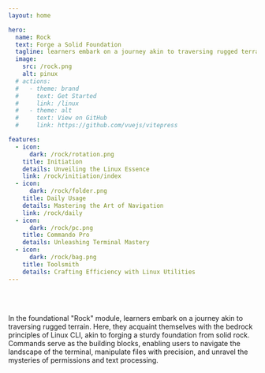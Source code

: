 ```yaml
---
layout: home

hero:
  name: Rock
  text: Forge a Solid Foundation
  tagline: learners embark on a journey akin to traversing rugged terrain.
  image:
    src: /rock.png
    alt: pinux
  # actions:
  #   - theme: brand
  #     text: Get Started
  #     link: /linux
  #   - theme: alt
  #     text: View on GitHub
  #     link: https://github.com/vuejs/vitepress

features:
  - icon:
      dark: /rock/rotation.png
    title: Initiation
    details: Unveiling the Linux Essence
    link: /rock/initiation/index
  - icon:
      dark: /rock/folder.png
    title: Daily Usage
    details: Mastering the Art of Navigation
    link: /rock/daily
  - icon:
      dark: /rock/pc.png
    title: Commando Pro
    details: Unleashing Terminal Mastery
  - icon:
      dark: /rock/bag.png
    title: Toolsmith
    details: Crafting Efficiency with Linux Utilities
---
```


<br/>
<br/>
<div class="text-justify">

In the foundational "Rock" module, learners embark on a journey akin to traversing rugged terrain. Here, they acquaint themselves with the bedrock principles of Linux CLI, akin to forging a sturdy foundation from solid rock. Commands serve as the building blocks, enabling users to navigate the landscape of the terminal, manipulate files with precision, and unravel the mysteries of permissions and text processing.

</div>
